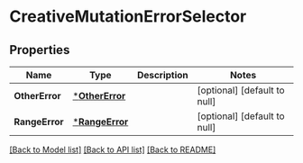 # CreativeMutationErrorSelector

## Properties
Name | Type | Description | Notes
------------ | ------------- | ------------- | -------------
**OtherError** | [***OtherError**](OtherError.md) |  | [optional] [default to null]
**RangeError** | [***RangeError**](RangeError.md) |  | [optional] [default to null]

[[Back to Model list]](../README.md#documentation-for-models) [[Back to API list]](../README.md#documentation-for-api-endpoints) [[Back to README]](../README.md)

